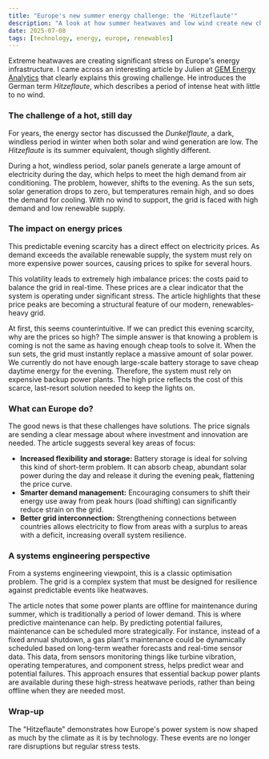 ```yaml
---
title: "Europe's new summer energy challenge: the 'Hitzeflaute'"
description: "A look at how summer heatwaves and low wind create new challenges for Europe's power grid, and what we can do about it."
date: 2025-07-08
tags: [technology, energy, europe, renewables]
---
```


Extreme heatwaves are creating significant stress on Europe's energy infrastructure. I came across an interesting article by Julien at [GEM Energy Analytics](https://gemenergyanalytics.substack.com/p/heatwave-on-europe-the-impact-of) that clearly explains this growing challenge. He introduces the German term *Hitzeflaute*, which describes a period of intense heat with little to no wind.

### The challenge of a hot, still day

For years, the energy sector has discussed the *Dunkelflaute*, a dark, windless period in winter when both solar and wind generation are low. The *Hitzeflaute* is its summer equivalent, though slightly different.

During a hot, windless period, solar panels generate a large amount of electricity during the day, which helps to meet the high demand from air conditioning. The problem, however, shifts to the evening. As the sun sets, solar generation drops to zero, but temperatures remain high, and so does the demand for cooling. With no wind to support, the grid is faced with high demand and low renewable supply.

### The impact on energy prices

This predictable evening scarcity has a direct effect on electricity prices. As demand exceeds the available renewable supply, the system must rely on more expensive power sources, causing prices to spike for several hours.

This volatility leads to extremely high imbalance prices: the costs paid to balance the grid in real-time. These prices are a clear indicator that the system is operating under significant stress. The article highlights that these price peaks are becoming a structural feature of our modern, renewables-heavy grid.

At first, this seems counterintuitive. If we can predict this evening scarcity, why are the prices so high? The simple answer is that knowing a problem is coming is not the same as having enough cheap tools to solve it. When the sun sets, the grid must instantly replace a massive amount of solar power. We currently do not have enough large-scale battery storage to save cheap daytime energy for the evening. Therefore, the system must rely on expensive backup power plants. The high price reflects the cost of this scarce, last-resort solution needed to keep the lights on.

### What can Europe do?

The good news is that these challenges have solutions. The price signals are sending a clear message about where investment and innovation are needed. The article suggests several key areas of focus:

*   **Increased flexibility and storage:** Battery storage is ideal for solving this kind of short-term problem. It can absorb cheap, abundant solar power during the day and release it during the evening peak, flattening the price curve.
*   **Smarter demand management:** Encouraging consumers to shift their energy use away from peak hours (load shifting) can significantly reduce strain on the grid.
*   **Better grid interconnection:** Strengthening connections between countries allows electricity to flow from areas with a surplus to areas with a deficit, increasing overall system resilience.

### A systems engineering perspective

From a systems engineering viewpoint, this is a classic optimisation problem. The grid is a complex system that must be designed for resilience against predictable events like heatwaves.

The article notes that some power plants are offline for maintenance during summer, which is traditionally a period of lower demand. This is where predictive maintenance can help. By predicting potential failures, maintenance can be scheduled more strategically. For instance, instead of a fixed annual shutdown, a gas plant's maintenance could be dynamically scheduled based on long-term weather forecasts and real-time sensor data. This data, from sensors monitoring things like turbine vibration, operating temperatures, and component stress, helps predict wear and potential failures. This approach ensures that essential backup power plants are available during these high-stress heatwave periods, rather than being offline when they are needed most.

### Wrap-up

The "Hitzeflaute" demonstrates how Europe's power system is now shaped as much by the climate as it is by technology. These events are no longer rare disruptions but regular stress tests.
